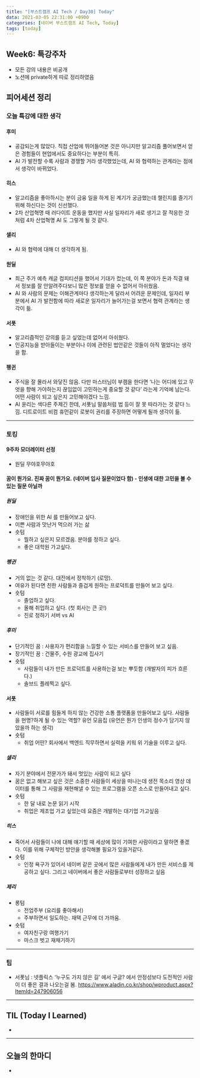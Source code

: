 ```yaml
---
title: "[부스트캠프 AI Tech / Day30] Today"
data: 2021-03-05 22:31:00 +0900
categories: [네이버 부스트캠프 AI Tech, Today]
tags: [today]
---
```



## **Week6: 특강주차**

- 모든 강의 내용은 비공개
- 노션에 private하게 따로 정리하였음

## **피어세션 정리**

### 오늘 특강에 대한 생각

#### 후미

- 공감되는게 많았다. 직접 산업에 뛰어들어본 것은 아니지만 알고리즘 풀어보면서 얻은 경험들이 현업에서도 중요하다는 부분이 특히.
- AI 가 발전할 수록 사람과 경쟁할 거라 생각했었는데, AI 와 협력하는 관계라는 점에서 생각이 바뀌었다.

#### 히스

- 알고리즘을 좋아하시는 분이 금융 일을 하게 된 계기가 궁금했는데 챌린지를 즐기기 위해 하신다는 것이 신선했다.
- 2차 산업혁명 때 러다이트 운동을 했지만 사실 일자리가 새로 생기고 잘 적응한 것처럼 4차 산업혁명 AI 도 그렇게 될 것 같다.

#### 샐리

- AI 와 협력에 대해 더 생각하게 됨. 

#### 원딜

- 최근 주가 예측 캐글 컴피티션을 했어서 기대가 컸는데, 이 쪽 분야가 돈과 직결 돼서 정보를 잘 안알려주다보니 많은 정보를 얻을 수 없어서 아쉬웠음.
- AI 와 사람의 문제는 이해관계마다 생각하는게 달라서 어려운 문제인데, 일자리 부분에서 AI 가 발전함에 따라 새로운 일자리가 늘어가는걸 보면서 협력 관계라는 생각이 듦.

#### 서폿

- 알고리즘적인 강의를 듣고 싶었는데 없어서 아쉬웠다. 
- 인공지능을 받아들이는 부분이나 이에 관련된 법안같은 것들이 아직 멀었다는 생각을 함.

#### 펭귄

- 주식을 잘 몰라서 와닿진 않음. 다만 마스터님이 부캠을 한다면 ‘나는 어디에 있고 무엇을 향해 가야하는지 끊임없이 고민하는게 중요할 것 같다’ 라는게 기억에 남는다. 어떤 사람이 되고 싶은지 고민해야겠다 느낌.
- AI 윤리는 색다른 주제긴 한데, 서폿님 말씀처럼 법 등이 잘 못 따라가는 것 같다 느낌. 디트로이트 비컴 휴먼같이 로봇이 권리를 주장하면 어떻게 될까 생각이 듦.

---

### 토킹

#### 9주차 모더레이터 선정

- 원딜 무야호무야호 

#### 꿈이 뭔가요. 진짜 꿈이 뭔가요. (네이버 입사 질문이었다 함) - 인생에 대한 고민을 볼 수 있는 질문 아닐까

##### 원딜

- 장애인을 위한 AI 를 만들어보고 싶다. 
- 이쁜 사람과 맛난거 먹으러 가는 삶
- 숏텀
  - 뭘하고 싶은지 모르겠음. 분야를 정하고 싶다.
  - 좋은 대학원 가고싶다.

##### 펭귄

- 거의 없는 것 같다. 대전에서 정착하기 (로망).
- 여유가 된다면 친한 사람들과 즐겁게 원하는 프로덕트를 만들어 보고 싶다.
- 숏텀
  - 졸업하고 싶다.
  - 올해 취업하고 싶다. (첫 회사는 큰 곳!)
  - 진로 정하기 서버 vs AI

##### 후미

- 단기적인 꿈 : 사용자가 편리함을 느낄할 수 있는 서비스를 만들어 보고 싶음. 
- 장기적인 꿈 : 건물주, 수원 광교에 집사기
- 숏텀
  - 사람들이 내가 만든 프로덕트를 사용하는걸 보는 뿌듯함 (개발자의 피가 흐른다.)
  - 솔브드 플레찍고 싶다.

#### 서폿

- 사람들이 서로를 힘들게 하지 않는 건강한 소통 플랫폼을 만들어보고 싶다. 사람들을 현명?하게 될 수 있는 역할? 유언 모음집 (유언은 뭔가 인생의 정수가 담기지 않았을까 하는 생각)
- 숏텀
  - 취업 어떤? 회사에서 백엔드 직무하면서 실력을 키워 위 기술을 이루고 싶다.

##### 샐리

- 자기 분야에서 전문가가 돼서 멋있는 사람이 되고 싶다
- 꿈은 없고 해보고 싶은 것은 소중한 사람들이 세상을 떠나는데 생전 목소리 영상 데이터를 통해 그 사람을 재현해낼 수 있는 프로그램을 오픈 소스로 만들어내고 싶다.
- 숏텀
  - 한 달 내로 논문 읽기 시작
  - 취업은 제조업 가고 싶었는데 요즘은 개발하는 대기업 가고싶음

##### 히스

- 죽어서 사람들이 나에 대해 얘기할 때 세상에 많이 기여한 사람이라고 말하면 좋겠다. 이를 위해 구체적인 방안을 생각해볼 필요가 있을거같다.
- 숏텀
  - 인정 욕구가 있어서 네이버 같은 곳에서 많은 사람들에게 내가 만든 서비스를 제공하고 싶다. 그리고 네이버에서 좋은 사람들로부터 성장하고 싶음

##### 제리

- 롱텀
  - 전업주부 (요리를 좋아해서)
  - 주부하면서 일도하는. 재택 근무에 더 가까움.
- 숏텀
  - 여자친구랑 여행가기
  - 마스크 벗고 재채기하기

---

### 팁

- 서폿님 : 넷플릭스 ‘누구도 가지 않은 길’ 에서 구글? 에서 안정성보다 도전적인 사람이 더 좋은 결과 나오는걸 봄.
https://www.aladin.co.kr/shop/wproduct.aspx?ItemId=247906056

---

## **TIL (Today I Learned)**

-

---

## **오늘의 한마디**

- 
